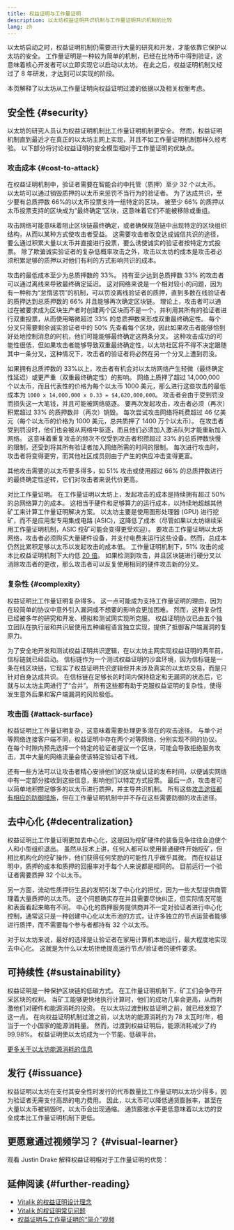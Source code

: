 ```yaml
---
title: 权益证明与工作量证明
description: 以太坊权益证明共识机制与工作量证明共识机制的比较
lang: zh
---
```


以太坊启动之时，权益证明机制仍需要进行大量的研究和开发，才能依靠它保护以太坊的安全。 工作量证明是一种较为简单的机制，已经在比特币中得到验证，这意味着核心开发者可以立即实现它以启动以太坊。 在此之后，权益证明机制又经过了 8 年研发，才达到可以实现的阶段。

本页解释了以太坊从工作量证明向权益证明过渡的依据以及相关权衡考虑。

## 安全性 \{#security}

以太坊的研究人员认为权益证明机制比工作量证明机制更安全。 然而，权益证明机制直到最近才在真正的以太坊主网上实现，并且不如工作量证明机制那样久经考验。 以下部分将讨论权益证明的安全模型相对于工作量证明的优缺点。

### 攻击成本 \{#cost-to-attack}

在权益证明机制中，验证者需要在智能合约中托管（质押）至少 32 个以太币。 以太坊可以通过销毁质押的以太币来惩罚不当行为的验证者。 为了达成共识，至少要有总质押数 66%的以太币投票支持一组特定的区块。 被至少 66% 的质押以太币投票支持的区块成为“最终确定”区块，这意味着它们不能被移除或重组。

攻击网络可能意味着阻止区块链最终确定，或者确保规范链中出现特定的区块组织结构，从而以某种方式使攻击者受益。 这需要攻击者改变达成诚信共识的途径，要么通过积累大量以太币并直接进行投票，要么诱使诚实的验证者按特定方式投票。 除了欺骗诚实验证者的复杂低概率攻击之外，攻击以太坊的成本是攻击者必须积累足够的质押以对他们有利的方式影响共识的成本。

攻击的最低成本至少为总质押数的 33%。 持有至少达到总质押数 33% 的攻击者可以通过离线来导致最终确定延迟。 这对网络来说是一个相对较小的问题，因为有一种称为“怠惰惩罚”的机制，可以罚没离线验证者的质押，直到多数在线验证者的质押达到总质押数的 66% 并且能够再次确定区块链。 理论上，攻击者可以通过在被要求成为区块生产者时创建两个区块而不是一个，并利用其所有的验证者进行双重投票，从而使用略微超过 33% 的总质押数来形成双重最终确定性。 每个分叉只需要剩余诚实验证者中的 50% 先查看每个区块，因此如果攻击者能够恰到好处地控制消息的时机，他们可能能够最终确定这两条分叉。 这种攻击成功的可能性很低，但如果攻击者能够导致双重最终确定性，以太坊社区将不得不决定跟随其中一条分叉，这种情况下，攻击者的验证者将必然在另一个分叉上遭到罚没。

如果拥有总质押数的 33%以上，攻击者有机会对以太坊网络产生轻微（最终确定性延迟）或更严重（双重最终确定性）的影响。 网络上质押了超过 14,000,000 个以太币，而且代表性的价格为每个以太币 1000 美元，那么进行这些攻击的最低成本为 `1000 x 14,000,000 x 0.33 = $4,620,000,000`。 攻击者会由于受到罚没而损失这一大笔钱，并且可能被网络驱逐。 要再次发起攻击，攻击者必须（再次）积累超过 33% 的质押数并（再次）销毁。 每次尝试攻击网络将耗费超过 46 亿美元（每个以太币的价格为 1000 美元，总共质押了 1400 万个以太币）。 在攻击者受到罚没时，他们也会被从网络中驱逐，而且他们必须加入激活队列才能重新加入网络。 这意味着重复攻击的频次不仅受到攻击者积攒超过 33% 的总质押数快慢的限制，还受到将其所有验证者加入网络所需的时间的限制。 每次进行攻击时，攻击者将变得更穷，而其他社区成员则由于产生的供应冲击变得更富。

其他攻击需要的以太币要多得多，如 51% 攻击或使用超过 66% 的总质押数进行的最终确定性逆转，它们对攻击者来说代价更高。

对比工作量证明。 在工作量证明以太坊上，发起攻击的成本是持续拥有超过 50% 的总网络算力的成本。 这相当于硬件和足够算力的运行成本，以持续地超越其他矿工来计算工作量证明解决方案。 以太坊主要是使用图形处理器 (GPU) 进行挖矿，而不是应用型专用集成电路 (ASIC)，这降低了成本（尽管如果以太坊继续采用工作量证明机制，ASIC 挖矿可能会变得更受欢迎）。 要攻击工作量证明以太坊网络，攻击者必须购买大量硬件设备，并支付电费来运行这些设备。然而，总成本仍然比累积足够以太币以发起攻击的成本低。 工作量证明机制下，51% 攻击的成本比权益证明机制下大约低 [20 倍](https://youtu.be/1m12zgJ42dI?t=1562)。 如果检测到攻击，并且区块链进行硬分叉以消除攻击者的更改，那么攻击者可以反复使用相同的硬件攻击新的分叉。

### 复杂性 \{#complexity}

权益证明比工作量证明复杂得多。 这一点可能成为支持工作量证明的理由，因为在较简单的协议中意外引入漏洞或不想要的影响会更加困难。 然而，这种复杂性已经被多年的研究和开发、模拟和测试网实现所克服。 权益证明协议已由五个独立团队在执行层和共识层使用五种编程语言独立实现，提供了抵御客户端漏洞的复原力。

为了安全地开发和测试权益证明共识逻辑，在以太坊主网实现权益证明的两年前，信标链就已经启动。 信标链作为一个测试权益证明的沙盒环境，因为信标链是一条在线区块链，它现实了权益证明共识逻辑但并未涉及真实的以太坊交易，而是只针对自身达成共识。 在信标链在足够长的时间内保持稳定和无漏洞的状态后，它就与以太坊主网进行了“合并”。 所有这些都有助于克服权益证明的复杂性，使得发生意外后果和客户端漏洞的风险极低。

### 攻击面 \{#attack-surface}

权益证明比工作量证明复杂，这意味着需要处理更多潜在的攻击途径。 与单个对等网络连接客户端不同，权益证明中存在两个对等网络，分别实现不同的协议。 在每个时隙内预先选择一个特定的验证者提议一个区块，可能会导致拒绝服务攻击，其中大量的网络流量会使该特定验证者下线。

还有一些方法可以让攻击者精心安排他们的区块或认证的发布时间，以便诚实网络中有一定部分接收到这些信息，影响他们以特定方式投票。 最后一点，攻击者可以简单地积攒足够多的以太币进行质押，并主导共识机制。 所有这些[攻击途径都有相应的防御措施](/developers/docs/consensus-mechanisms/pos/attack-and-defense)，但在工作量证明机制中并不存在这些需要防御的攻击途径。

## 去中心化 \{#decentralization}

权益证明比工作量证明更加去中心化，这是因为挖矿硬件的装备竞争往往会迫使个人和小型组织退出。 虽然从技术上讲，任何人都可以使用普通硬件开始挖矿，但相比机构化的挖矿操作，他们获得任何奖励的可能性几乎微乎其微。 而在权益证明中，质押的成本和质押的回报率对于每个人来说都是相同的。 目前运行一个验证者需要质押 32 个以太币。

另一方面，流动性质押衍生品的发明引发了中心化的担忧，因为一些大型提供商管理着大量质押的以太币。 这个问题确实存在并且需要尽快纠正，但实际情况可能和表面看起来略有不同。 中心化的质押服务提供商并不一定对验证者进行中心化控制，通常这只是一种创建中心化以太币池的方式，让许多独立的节点运营者能够进行质押，而不需要每个参与者都持有 32 个以太币。

对于以太坊来说，最好的选择是让验证者在家用计算机本地运行，最大程度地实现去中心化。 这就是为什么以太坊拒绝提高运行节点/验证者的硬件要求。

## 可持续性 \{#sustainability}

权益证明是一种保护区块链的低碳方式。 在工作量证明机制下，矿工们会争夺开采区块的权利。 当矿工能够更快地执行计算时，他们的成功几率会更高，从而刺激他们对硬件和能源消耗的投资。 在以太坊过渡到权益证明之前，就已经发现了这一点。 在向权益证明机制过渡之前，以太坊的能源消耗约为 78 太瓦时/年，相当于一个小国家的能源消耗量。 然而，过渡到权益证明后，能源消耗减少了约 99.98%。 权益证明使以太坊成为一个节能、低碳平台。

[更多关于以太坊能源消耗的信息](/energy-consumption)

## 发行 \{#issuance}

权益证明以太坊在支付其安全性时发行的代币数量比工作量证明以太坊少得多，因为验证者无需支付高昂的电力费用。 因此，以太币可以降低通货膨胀率，甚至在大量以太币被销毁时，以太币会出现通缩。 通货膨胀水平更低意味着以太坊的安全成本比工作量证明机制下更低。

## 更愿意通过视频学习？ \{#visual-learner}

观看 Justin Drake 解释权益证明相对于工作量证明的优势：

<YouTube id="1m12zgJ42dI" />

## 延伸阅读 \{#further-reading}

- [Vitalik 的权益证明设计理念](https://medium.com/@VitalikButerin/a-proof-of-stake-design-philosophy-506585978d51)
- [Vitalik 的权证明常见问题](https://vitalik.eth.limo/general/2017/12/31/pos_faq.html#what-is-proof-of-stake)
- [权益证明与工作量证明的“简介”视频](https://www.youtube.com/watch?v=M3EFi_POhps)
